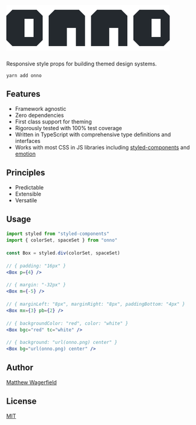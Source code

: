 # ![onno](https://github.com/wagerfield/onno/blob/master/assets/onno.png)

Responsive style props for building themed design systems.

    yarn add onno

## Features

- Framework agnostic
- Zero dependencies
- First class support for theming
- Rigorously tested with 100% test coverage
- Written in TypeScript with comprehensive type definitions and interfaces
- Works with most CSS in JS libraries including [styled-components][styled-components] and [emotion][emotion]

## Principles

- Predictable
- Extensible
- Versatile

## Usage

```jsx
import styled from "styled-components"
import { colorSet, spaceSet } from "onno"

const Box = styled.div(colorSet, spaceSet)

// { padding: "16px" }
<Box p={4} />

// { margin: "-32px" }
<Box m={-5} />

// { marginLeft: "8px", marginRight: "8px", paddingBottom: "4px" }
<Box mx={3} pb={2} />

// { backgroundColor: "red", color: "white" }
<Box bgc="red" tc="white" />

// { background: "url(onno.png) center" }
<Box bg="url(onno.png) center" />
```

## Author

[Matthew Wagerfield][github]

## License

[MIT](https://github.com/wagerfield/onno/blob/master/license)

[github]: https://github.com/wagerfield
[styled-system]: https://styled-system.com
[styled-components]: https://styled-components.com
[emotion]: https://emotion.sh
